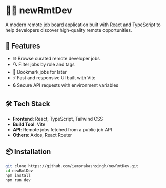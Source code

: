 # 🧑‍💻 newRmtDev

A modern remote job board application built with React and TypeScript to help developers discover high-quality remote opportunities.

## 🚀 Features

- 🌐 Browse curated remote developer jobs
- 🔍 Filter jobs by role and tags
- 📌 Bookmark jobs for later
- ⚡ Fast and responsive UI built with Vite
- 🔒 Secure API requests with environment variables

## 🛠️ Tech Stack

- **Frontend**: React, TypeScript, Tailwind CSS
- **Build Tool**: Vite
- **API**: Remote jobs fetched from a public job API
- **Others**: Axios, React Router

## 📦 Installation

```bash
git clone https://github.com/iamprakashsingh/newRmtDev.git
cd newRmtDev
npm install
npm run dev
